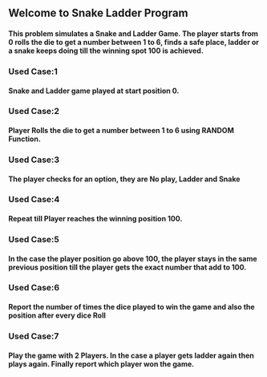 ## Welcome to Snake Ladder Program
#### This problem simulates a Snake and Ladder Game. The player starts from 0 rolls the die to get a number between 1 to 6, finds a safe place, ladder or a snake keeps doing till the winning spot 100 is achieved.
### Used Case:1
#### Snake and Ladder game played at start position 0.
### Used Case:2
#### Player Rolls the die to get a number between 1 to 6 using RANDOM Function.
### Used Case:3
#### The player checks for an option, they are No play, Ladder and Snake
### Used Case:4
#### Repeat till Player reaches the winning position 100.
### Used Case:5
#### In the case the player position go above 100, the player stays in the same previous position till the player gets the exact number that add to 100.
### Used Case:6
#### Report the number of times the dice played to win the game and also the position after every dice Roll
### Used Case:7
#### Play the game with 2 Players. In the case a player gets ladder again then plays again. Finally report which player won the game.
